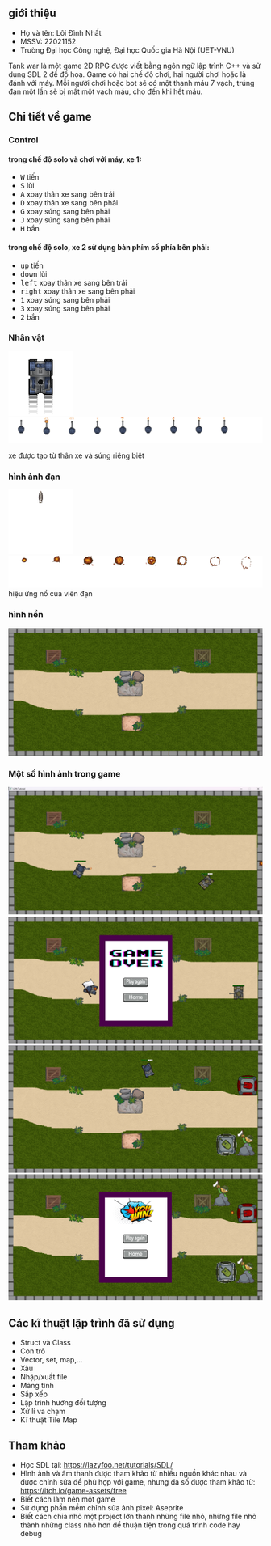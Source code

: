 
## giới thiệu
* Họ và tên: Lôi Đình Nhất
* MSSV: 22021152
* Trường Đại học Công nghệ, Đại học Quốc gia Hà Nội (UET-VNU)

Tank war là một game 2D RPG được viết bằng ngôn ngữ lập trình C++ và sử dụng SDL 2 để đồ họa.
Game có hai chế độ chơi, hai người chơi hoặc là đánh với máy. Mỗi người chơi hoặc bot sẽ có một thanh máu 7 vạch, trúng đạn một lần sẽ bị mất một vạch máu, cho đến khi hết máu. 
## Chi tiết về game
### Control
####  trong chế độ solo và chơi với máy, xe 1:
* <kbd>W</kbd> tiến 
* <kbd>S</kbd> lùi
* <kbd>A</kbd> xoay thân xe sang bên trái
* <kbd>D</kbd> xoay thân xe sang bên phải
* <kbd>G</kbd> xoay súng sang bên phải
* <kbd>J</kbd> xoay súng sang bên phải
* <kbd>H</kbd> bắn
####  trong chế độ solo, xe 2 sử dụng bàn phím số phía bên phải:
* <kbd>up</kbd> tiến 
* <kbd>down</kbd> lùi
* <kbd>left</kbd> xoay thân xe sang bên trái
* <kbd>right</kbd> xoay thân xe sang bên phải
* <kbd>1</kbd> xoay súng sang bên phải
* <kbd>3</kbd> xoay súng sang bên phải
* <kbd>2</kbd> bắn

### Nhân vật
![](https://github.com/NhatBarbie001/myGame/blob/master/Tank_images/Blue_tank/body_moving.png)
![](https://github.com/NhatBarbie001/myGame/blob/master/Tank_images/Blue_tank/Effects_shoot1.png)

xe được tạo từ thân xe và súng riêng biệt

### hình ảnh đạn
![](https://github.com/NhatBarbie001/myGame/blob/master/Tank_images/Bullets/Bullet_2.png)
![](https://github.com/NhatBarbie001/myGame/blob/master/something/effects_shoot_bullet.png)
hiệu ứng nổ của viên đạn 

### hình nền 
![](https://github.com/NhatBarbie001/myGame/blob/master/something/bg.png)


### Một số hình ảnh trong game
![](https://github.com/NhatBarbie001/myGame/blob/master/something/ex1.png)
![](https://github.com/NhatBarbie001/myGame/blob/master/something/ex2.png)
![](https://github.com/NhatBarbie001/myGame/blob/master/something/ex3.png)
![](https://github.com/NhatBarbie001/myGame/blob/master/something/ex4.png)

## Các kĩ thuật lập trình đã sử dụng
* Struct và Class
* Con trỏ
* Vector, set, map,...
* Xâu
* Nhập/xuất file
* Mảng tĩnh
* Sắp xếp
* Lập trình hướng đối tượng
* Xử lí va chạm
* Kĩ thuật Tile Map

## Tham khảo
* Học SDL tại: https://lazyfoo.net/tutorials/SDL/
* Hình ảnh và âm thanh được tham khảo từ nhiều nguồn khác nhau và được chỉnh sửa để phù hợp với game, nhưng đa số được tham khảo từ: https://itch.io/game-assets/free
* Biết cách làm nên một game
* Sử dụng phần mềm chỉnh sửa ảnh pixel: Aseprite
* Biết cách chia nhỏ một project lớn thành những file nhỏ, những file nhỏ thành những class nhỏ hơn để thuận tiện trong quá trình code hay debug




